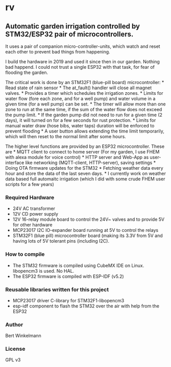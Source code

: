 # rv

## Automatic garden irrigation controlled by STM32/ESP32 pair of microcontrollers.

 It uses a pair of companion micro-controller-units, which watch and reset each other to prevent bad things from happening.
 
 I build the hardware in 2019 and used it since then in our garden. Nothing bad happend. I could not trust a single ESP32 with that task, for fear of flooding the garden.
 
 The critical work is done by an STM32F1 (blue-pill board) microcontroller:
    * Read state of rain sensor
    * The at_fault() handler will close all magnet valves.
    * Provides a timer which schedules the irrigation zones.
    * Limits for water flow (fore each zone, and for a well pump) and water volume in a given time (for a well pump) can be set.
    * The timer will allow more than one zone to run at the same time, if the sum of the water flow does not exceed the pump limit.
    * If the garden pump did not need to run for a given time (2 days), it will turned on for a few seconds for rust protection.
    * Limits for manual water draw (hose bibs, water taps) duration will be enforced to prevent flooding
    * A user button allows extending the time limit temporarily, which will then reset to the normal limit after some hours.
        
 The higher level functions are provided by an ESP32 microcontroller. These are
    * MQTT client to connect to home server (For my garden, I use FHEM with alexa module for voice control)
    * HTTP server and Web-App as user-interface like networking (MQTT-client, HTTP-server), saving settings
    * Doing OTA firmware updates for the STM32
    * Fetching weather data every hour and store the data of the last seven days.
    * I currently work on weather data based full automaitc irrigation (which I did with some crude FHEM user scripts for a few years)
    
    
### Required Hardware
* 24V AC transformer
* 12V CD power supply
* 12V 16-relay module board to control the 24V~ valves and to provide 5V for other hardware
* MCP23017 I2C IO-expander board running at 5V to control the relays
* STM32F1 (blue pill) microcontroller board (making its 3.3V from 5V and having lots of 5V tolerant pins (including I2C).

### How to compile
*  The STM32 firmware is compiled using CubeMX IDE on Linux. libopencm3 is used. No HAL.
*  The ESP32 firmware is compiled with ESP-IDF (v5.2)

### Reusable libraries written for this project
* MCP23017 driver C-library for STM32F1-libopencm3
* esp-idf component to flash the STM32 over the air with help from the ESP32

### Author
Bert Winkelmann

### License
GPL v3

